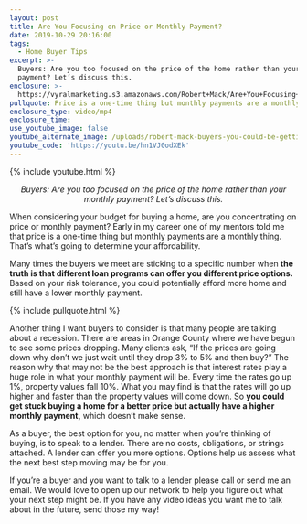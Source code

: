 ```yaml
---
layout: post
title: Are You Focusing on Price or Monthly Payment?
date: 2019-10-29 20:16:00
tags:
  - Home Buyer Tips
excerpt: >-
  Buyers: Are you too focused on the price of the home rather than your monthly
  payment? Let’s discuss this.
enclosure: >-
  https://vyralmarketing.s3.amazonaws.com/Robert+Mack/Are+You+Focusing+on+Price+or+Monthly+Payment_.mp4
pullquote: Price is a one-time thing but monthly payments are a monthly thing.
enclosure_type: video/mp4
enclosure_time:
use_youtube_image: false
youtube_alternate_image: /uploads/robert-mack-buyers-you-could-be-getting-a-better-deal-youtube.png
youtube_code: 'https://youtu.be/hn1VJ0odXEk'
---
```


{% include youtube.html %}

<p style="text-align: center;"><em>Buyers: Are you too focused on the price of the home rather than your monthly payment? Let’s discuss this.</em></p>

When considering your budget for buying a home, are you concentrating on price or monthly payment? Early in my career one of my mentors told me that price is a one-time thing but monthly payments are a monthly thing. That’s what’s going to determine your affordability.&nbsp;

Many times the buyers we meet are sticking to a specific number when **the truth is that different loan programs can offer you different price options.** Based on your risk tolerance, you could potentially afford more home and still have a lower monthly payment.&nbsp;

{% include pullquote.html %}

Another thing I want buyers to consider is that many people are talking about a recession. There are areas in Orange County where we have begun to see some prices dropping. Many clients ask, “If the prices are going down why don’t we just wait until they drop 3% to 5% and then buy?” The reason why that may not be the best approach is that interest rates play a huge role in what your monthly payment will be. Every time the rates go up 1%, property values fall 10%. What you may find is that the rates will go up higher and faster than the property values will come down. So **you could get stuck buying a home for a better price but actually have a higher monthly payment,** which doesn’t make sense.&nbsp;

As a buyer, the best option for you, no matter when you’re thinking of buying, is to speak to a lender. There are no costs, obligations, or strings attached. A lender can offer you more options. Options help us assess what the next best step moving may be for you.&nbsp;

If you’re a buyer and you want to talk to a lender please call or send me an email. We would love to open up our network to help you figure out what your next step might be. If you have any video ideas you want me to talk about in the future, send those my way\!